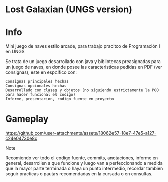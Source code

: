 # Lost Galaxian (UNGS version)

# Info
Mini juego de naves estilo arcade, para trabajo pracitco de Programación I en UNGS

Se trata de un juego desarrollado con java y bibliotecas preasignadas para un juego de naves, en donde posee las caracteristicas pedidas en PDF (ver consignas), este en espcifico con:

    Consignas principales hechas
    Consignas opcionales hechas
    Desarrollado con clases y objetos (no siguiendo estrictamente la POO para hacer funcional el codigo)
    Informe, presentacion, codigo fuente en proyecto

# Gameplay


https://github.com/user-attachments/assets/18062e57-18e7-47e5-a127-c24e04730e8c


> [!NOTE]
> Recomiendo ver todo el codigo fuente, commits, anotaciones, informe en general, desarrollen a que funcione y luego van a perfeccionando a medida que la mayor parte terminada o haya un punto intermedio, recordar tambien seguir practicas o pautas recomendadas en la cursada o en consultas.
